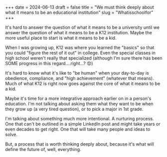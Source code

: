 +++
date = 2024-06-13
draft = false
title = "We must think deeply about what it means to be an educational institution"
slug = "Whatisschoolfor"
+++

It's hard to answer the question of what it means to be a university until we answer the question of what it means to be a K12 institution. Maybe the more useful place to start is what it means to be a kid. 

When I was growing up, K12 was where you learned the "basics" so that you could "figure the rest of it out" in college. Even the special classes in high school weren't really that specialized (although I'm sure there has been SOME progress in this regard....right...? 😟)

It's hard to know what it's like to "be human" when your day-to-day is obedience, compliance, and "high achievement" (whatever that means). Much of what K12 is right now goes against the core of what it means to be a kid.

Maybe it's time for a more integrative approach earlier on in a person's education. I'm not talking about asking them what they want to be when they grow up (a very tired question), or to pick a major in 1st grade.

I'm talking about something much more intentional. A nurturing process. One that can't be outlined in a simple LinkedIn post and might take years or even decades to get right. One that will take many people and ideas to solve.

But, a process that is worth thinking deeply about, because it's what will define the future of, well, everything.
